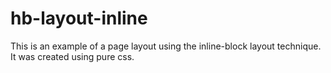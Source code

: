 # hb-layout-inline

This is an example of a page layout using the inline-block layout technique. It was created using pure css.
